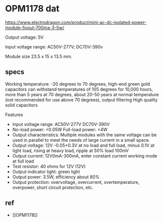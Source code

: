
# OPM1178 dat 

https://www.electrodragon.com/product/mini-ac-dc-isolated-power-module-5vout-700ma-3-5w/

Output voltage: 5V

Input voltage range: AC50V-277V; DC70V-390v

Module size 23.5 x 15 x 13.5 mm.

## specs 

Working temperature: -20 degrees to 70 degrees, high-end green gold capacitors can withstand temperatures of 105 degrees for 10,000 hours, more than 5 years at 70 degrees, about 20-50 years at normal temperature (not recommended for use above 70 degrees), output filtering High quality solid capacitors
 
Features 
- Input voltage range: AC50V-277V DC70V-390V
- No-load power: <0.05W Full-load power: <4W
- Output characteristics: Multiple modules with the same voltage can be used in parallel to meet the needs of large current in a small space.
- Output voltage: 12V -0.05+0.3V at no load and full load, minus 0.1V at light load, rising at heavy load, ripple at 50% load 100mV
- Output current: 12V0mA-300mA, enter constant current working mode at full load
- Test resistor: 40 ohms for 12V (12V)
- Output indicator light: green light
- Output power: 3.5W, efficiency about 80%
- Output protection: overvoltage, overcurrent, overtemperature, overpower, short circuit protection, etc.


## ref 

- [[OPM1178]]